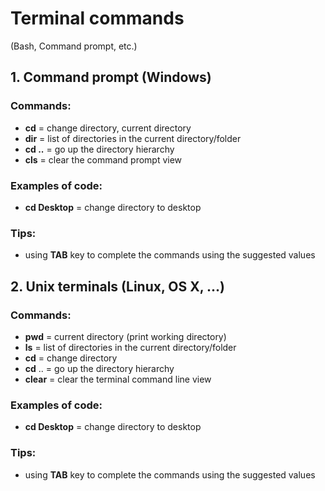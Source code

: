# Terminal commands
(Bash, Command prompt, etc.)

## 1. Command prompt (Windows)

### Commands:
- **cd** = change directory, current directory 
- **dir** = list of directories in the current directory/folder
- **cd ..** = go up the directory hierarchy
- **cls** = clear the command prompt view

### Examples of code:
- **cd Desktop** = change directory to desktop

### Tips:
- using **TAB** key to complete the commands using the suggested values

## 2. Unix terminals (Linux, OS X, ...) 

### Commands:
- **pwd** = current directory (print working directory) 
- **ls** = list of directories in the current directory/folder
- **cd** = change directory
- **cd** .. = go up the directory hierarchy
- **clear** = clear the terminal command line view

### Examples of code:
- **cd Desktop** = change directory to desktop

### Tips:
- using **TAB** key to complete the commands using the suggested values